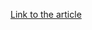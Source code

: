 [Link to the article](https://www.baltimoresun.com/politics/bs-md-ci-it-outage-20190507-story.html)
